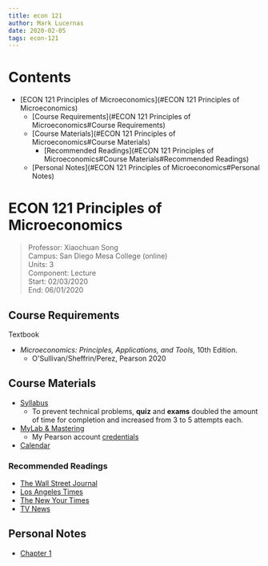 ```yaml
---
title: econ 121
author: Mark Lucernas
date: 2020-02-05
tags: econ-121
---
```


# Contents
  - [ECON 121 Principles of Microeconomics](#ECON 121 Principles of Microeconomics)
    - [Course Requirements](#ECON 121 Principles of Microeconomics#Course Requirements)
    - [Course Materials](#ECON 121 Principles of Microeconomics#Course Materials)
      - [Recommended Readings](#ECON 121 Principles of Microeconomics#Course Materials#Recommended Readings)
    - [Personal Notes](#ECON 121 Principles of Microeconomics#Personal Notes)

# ECON 121 Principles of Microeconomics
> Professor: Xiaochuan Song<br>
> Campus: San Diego Mesa College (online)<br>
> Units: 3<br>
> Component: Lecture<br>
> Start: 02/03/2020<br>
> End: 06/01/2020<br>

## Course Requirements

Textbook

  * _Microeconomics: Principles, Applications, and Tools,_ 10th Edition.
    - O'Sullivan/Sheffrin/Perez, Pearson 2020

## Course Materials

  * [Syllabus](file:./media/econ-121_syllabus.pdf)
    - To prevent technical problems, **quiz** and **exams** doubled the amount
      of time for completion and increased from 3 to 5 attempts each.
  * [MyLab & Mastering](https://portal.mypearson.com/course-home)
    - My Pearson account [credentials](vfile:./media/pearson_account.txt)
  * [Calendar](file:./media/calendar.pdf)

### Recommended Readings

  * [The Wall Street Journal](https://www.wsj.com/)
  * [Los Angeles Times](https://www.latimes.com/)
  * [The New Your Times](https://www.nytimes.com/)
  * [TV News](https://www.msn.com/)

## Personal Notes

  * [Chapter 1](notes/ch-1)
